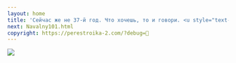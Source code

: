 ```yaml
---
layout: home
title: 'Сейчас же не 37-й год. Что хочешь, то и говори. <u style="text-decoration-style:double"><b>Чёрный🏴‍☠️Воронок</b></u> за тобой завтра не приедет.'
next: Navalny101.html
copyright: https://perestroika-2.com/?debug=🌈
---
```


[![](https://perestroika-2.com/images/lenin-mushroom.jpg)](Crimea.html)
